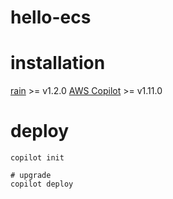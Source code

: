 # hello-ecs

# installation

[rain](https://github.com/aws-cloudformation/rain) >= v1.2.0
[AWS Copilot](https://aws.github.io/copilot-cli/) >= v1.11.0

# deploy
```
copilot init

# upgrade
copilot deploy
```


